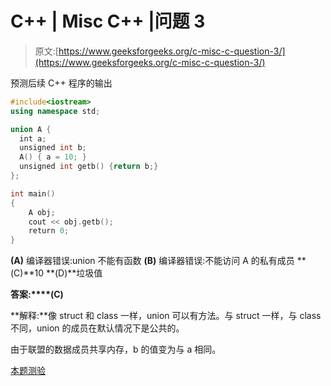 # C++ | Misc C++ |问题 3

> 原文:[https://www.geeksforgeeks.org/c-misc-c-question-3/](https://www.geeksforgeeks.org/c-misc-c-question-3/)

预测后续 C++ 程序的输出

```cpp
#include<iostream>
using namespace std;

union A {
  int a;
  unsigned int b;
  A() { a = 10; }
  unsigned int getb() {return b;}
};

int main()
{
    A obj;
    cout << obj.getb();
    return 0;
}
```

**(A)** 编译器错误:union 不能有函数
**(B)** 编译器错误:不能访问 A 的私有成员
**(C)**10
**(D)**垃圾值

**答案:****(C)**

**解释:**像 struct 和 class 一样，union 可以有方法。与 struct 一样，与 class 不同，union 的成员在默认情况下是公共的。

由于联盟的数据成员共享内存，b 的值变为与 a 相同。

[本题测验](https://www.geeksforgeeks.org/quiz-corner-gq/)